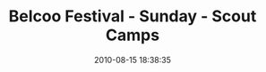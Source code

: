 ---
id: 72157638087402406
title: Belcoo Festival - Sunday - Scout Camps
cover: https://farm4.staticflickr.com/3728/11071268116_61ef9e27ca_q.jpg
date: 2010-08-15 18:38:35
photos:
  - thumbnail: https://farm4.staticflickr.com/3728/11071268116_61ef9e27ca_q.jpg
    original: https://farm4.staticflickr.com/3728/11071268116_6753957310_o.jpg
    title: _MG_1127
  - thumbnail: https://farm8.staticflickr.com/7413/11071267166_8df2c849ac_q.jpg
    original: https://farm8.staticflickr.com/7413/11071267166_e85d1faaa3_o.jpg
    title: _MG_1128
  - thumbnail: https://farm8.staticflickr.com/7385/11071276304_60a2c791fd_q.jpg
    original: https://farm8.staticflickr.com/7385/11071276304_906d87407e_o.jpg
    title: _MG_1130
  - thumbnail: https://farm6.staticflickr.com/5533/11071324673_b8e692ecb7_q.jpg
    original: https://farm6.staticflickr.com/5533/11071324673_a6983f6d55_o.jpg
    title: _MG_1131
  - thumbnail: https://farm4.staticflickr.com/3709/11071284594_dd5492144d_q.jpg
    original: https://farm4.staticflickr.com/3709/11071284594_38a27bf878_o.jpg
    title: _MG_1134
  - thumbnail: https://farm4.staticflickr.com/3805/11071284404_66fc4de524_q.jpg
    original: https://farm4.staticflickr.com/3805/11071284404_146011c62e_o.jpg
    title: _MG_1135
  - thumbnail: https://farm4.staticflickr.com/3678/11071283524_d7fa3cdfb2_q.jpg
    original: https://farm4.staticflickr.com/3678/11071283524_3939c80424_o.jpg
    title: _MG_1136
  - thumbnail: https://farm8.staticflickr.com/7410/11071173575_21b2791f5f_q.jpg
    original: https://farm8.staticflickr.com/7410/11071173575_559b97c9e7_o.jpg
    title: _MG_1137
  - thumbnail: https://farm6.staticflickr.com/5528/11071272296_5af9095c03_q.jpg
    original: https://farm6.staticflickr.com/5528/11071272296_65d62c0eac_o.jpg
    title: _MG_1138
  - thumbnail: https://farm6.staticflickr.com/5486/11071280934_53beb145f0_q.jpg
    original: https://farm6.staticflickr.com/5486/11071280934_c6dacd63d6_o.jpg
    title: _MG_1139
  - thumbnail: https://farm6.staticflickr.com/5529/11071280174_563d3398e8_q.jpg
    original: https://farm6.staticflickr.com/5529/11071280174_58dd290f84_o.jpg
    title: _MG_1140
  - thumbnail: https://farm8.staticflickr.com/7458/11071279334_2655da6cf8_q.jpg
    original: https://farm8.staticflickr.com/7458/11071279334_a50c3a6e72_o.jpg
    title: _MG_1141
  - thumbnail: https://farm4.staticflickr.com/3679/11071278494_52d289f272_q.jpg
    original: https://farm4.staticflickr.com/3679/11071278494_3b693cdd31_o.jpg
    title: _MG_1142
  - thumbnail: https://farm6.staticflickr.com/5471/11071277624_88897d45f7_q.jpg
    original: https://farm6.staticflickr.com/5471/11071277624_0473be070f_o.jpg
    title: _MG_1143
---